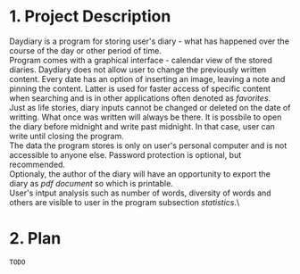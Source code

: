 # 1. Project Description
Daydiary is a program for storing user's diary - what has happened over the course of the day or other period of time.\
Program comes with a graphical interface - calendar view of the stored diaries. Daydiary does not allow user to change the previously written content. Every date has an option of inserting an image, leaving a note and pinning the content. Latter is used for faster access of specific content when searching and is in other applications often denoted as _favorites_.\
Just as life stories, diary inputs cannot be changed or deleted on the date of writting. What once was written will always be there. It is possbile to open the diary before midnight and write past midnight. In that case, user can write until closing the program.\
The data the program stores is only on user's personal computer and is not accessible to anyone else. Password protection is optional, but recommended.\
Optionaly, the author of the diary will have an opportunity to export the diary as _pdf document_ so which is printable.\
User's intput analysis such as number of words, diversity of words and others are visible to user in the program subsection _statistics_.\
# 2. Plan
    TODO